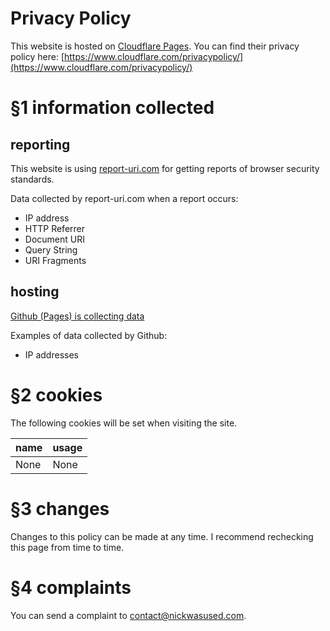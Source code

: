 # Privacy Policy

This website is hosted on [Cloudflare Pages](https://pages.cloudflare.com/). You can find their privacy policy here: [https://www.cloudflare.com/privacypolicy/](https://www.cloudflare.com/privacypolicy/)

# §1 information collected

## reporting

This website is using [report-uri.com](https://report-uri.com/home/privacy_policy) for getting reports of browser security standards.

Data collected by report-uri.com when a report occurs:
- IP address
- HTTP Referrer
- Document URI
- Query String
- URI Fragments

## hosting

[Github (Pages) is collecting data](https://docs.github.com/en/pages/getting-started-with-github-pages/about-github-pages#data-collection)

Examples of data collected by Github:
- IP addresses


# §2 cookies

The following cookies will be set when visiting the site.

| name | usage
| -- | -- 
| None | None

# §3 changes

Changes to this policy can be made at any time. I recommend rechecking this page from time to time.

# §4 complaints

You can send a complaint to contact@nickwasused.com.
